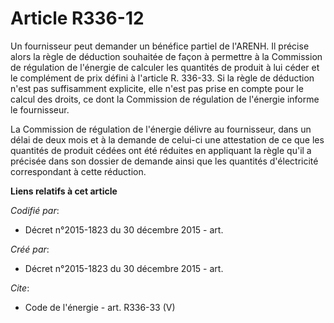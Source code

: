 # Article R336-12

Un fournisseur peut demander un bénéfice partiel de l'ARENH. Il précise alors la règle de déduction souhaitée de façon à
permettre à la Commission de régulation de l'énergie de calculer les quantités de produit à lui céder et le complément de
prix défini à l'article R. 336-33. Si la règle de déduction n'est pas suffisamment explicite, elle n'est pas prise en compte
pour le calcul des droits, ce dont la Commission de régulation de l'énergie informe le fournisseur. 

La Commission de régulation de l'énergie délivre au fournisseur, dans un délai de deux mois et à la demande de celui-ci une
attestation de ce que les quantités de produit cédées ont été réduites en appliquant la règle qu'il a précisée dans son
dossier de demande ainsi que les quantités d'électricité correspondant à cette réduction.

**Liens relatifs à cet article**

_Codifié par_:

  - Décret n°2015-1823 du 30 décembre 2015 - art.

_Créé par_:

  - Décret n°2015-1823 du 30 décembre 2015 - art.

_Cite_:

  - Code de l'énergie - art. R336-33 (V)
